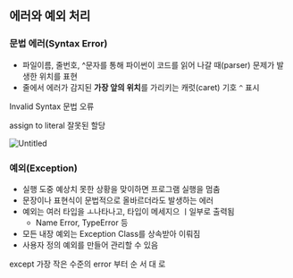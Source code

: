## 에러와 예외 처리

### 문법 에러(Syntax Error)

- 파일이름, 줄번호, ^문자를 통해 파이썬이 코드를 읽어 나갈 때(parser) 문제가 발생한 위치를 표현
- 줄에서 에러가 감지된 **가장 앞의 위치**를 가리키는 캐럿(caret) 기호 `^` 표시

Invalid Syntax 문법 오류

assign to literal 잘못된 할당

![Untitled](https://s3-us-west-2.amazonaws.com/secure.notion-static.com/616ef70d-54b6-4f0a-ae0e-dad313f0d8d5/Untitled.png)

### 예외(Exception)

- 실행 도중 예상치 못한 상황을 맞이하면 프로그램 실행을 멈춤
- 문장이나 표현식이 문법적으로 올바르더라도 발생하는 에러
- 예외는 여러 타입을 ㅗ나타나고, 타입이 메세지으 ㅣ일부로 출력됨
  - Name Error, TypeError 등
- 모든 내장 예외는 Exception Class를 상속받아 이뤄짐
- 사용자 정의 예외를 만들어 관리할 수 있음

except 가장 작은 수준의 error 부터
순
서
대
로
